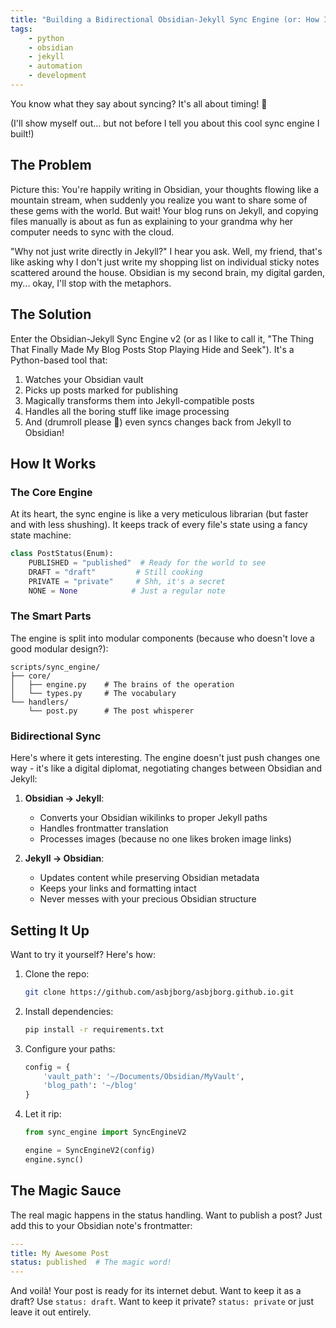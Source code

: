 ```yaml
---
title: "Building a Bidirectional Obsidian-Jekyll Sync Engine (or: How I Learned to Stop Worrying and Love the Sync)"
tags:
    - python
    - obsidian
    - jekyll
    - automation
    - development
---
```


You know what they say about syncing? It's all about timing! 🥁

(I'll show myself out... but not before I tell you about this cool sync engine I built!)

## The Problem

Picture this: You're happily writing in Obsidian, your thoughts flowing like a mountain stream, when suddenly you realize you want to share some of these gems with the world. But wait! Your blog runs on Jekyll, and copying files manually is about as fun as explaining to your grandma why her computer needs to sync with the cloud.

"Why not just write directly in Jekyll?" I hear you ask. Well, my friend, that's like asking why I don't just write my shopping list on individual sticky notes scattered around the house. Obsidian is my second brain, my digital garden, my... okay, I'll stop with the metaphors.

## The Solution

Enter the Obsidian-Jekyll Sync Engine v2 (or as I like to call it, "The Thing That Finally Made My Blog Posts Stop Playing Hide and Seek"). It's a Python-based tool that:

1. Watches your Obsidian vault
2. Picks up posts marked for publishing
3. Magically transforms them into Jekyll-compatible posts
4. Handles all the boring stuff like image processing
5. And (drumroll please 🥁) even syncs changes back from Jekyll to Obsidian!

## How It Works

### The Core Engine

At its heart, the sync engine is like a very meticulous librarian (but faster and with less shushing). It keeps track of every file's state using a fancy state machine:

```python
class PostStatus(Enum):
    PUBLISHED = "published"  # Ready for the world to see
    DRAFT = "draft"         # Still cooking
    PRIVATE = "private"     # Shh, it's a secret
    NONE = None            # Just a regular note
```

### The Smart Parts

The engine is split into modular components (because who doesn't love a good modular design?):

```chart
scripts/sync_engine/
├── core/
│   ├── engine.py    # The brains of the operation
│   └── types.py     # The vocabulary
└── handlers/
    └── post.py      # The post whisperer
```

### Bidirectional Sync

Here's where it gets interesting. The engine doesn't just push changes one way - it's like a digital diplomat, negotiating changes between Obsidian and Jekyll:

1. **Obsidian → Jekyll**:
   - Converts your Obsidian wikilinks to proper Jekyll paths
   - Handles frontmatter translation
   - Processes images (because no one likes broken image links)

2. **Jekyll → Obsidian**:
   - Updates content while preserving Obsidian metadata
   - Keeps your links and formatting intact
   - Never messes with your precious Obsidian structure

## Setting It Up

Want to try it yourself? Here's how:

1. Clone the repo:

   ```bash
   git clone https://github.com/asbjborg/asbjborg.github.io.git
   ```

2. Install dependencies:

   ```bash
   pip install -r requirements.txt
   ```

3. Configure your paths:

   ```python
   config = {
       'vault_path': '~/Documents/Obsidian/MyVault',
       'blog_path': '~/blog'
   }
   ```

4. Let it rip:

   ```python
   from sync_engine import SyncEngineV2
   
   engine = SyncEngineV2(config)
   engine.sync()
   ```

## The Magic Sauce

The real magic happens in the status handling. Want to publish a post? Just add this to your Obsidian note's frontmatter:

```yaml
---
title: My Awesome Post
status: published  # The magic word!
---
```

And voilà! Your post is ready for its internet debut. Want to keep it as a draft? Use `status: draft`. Want to keep it private? `status: private` or just leave it out entirely.

